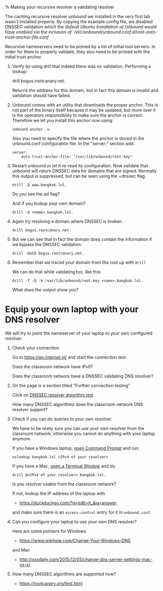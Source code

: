 % Making your recursive resolver a validating resolver

The caching recursive resolver unbound we installed in the very first
lab wasn't installed properly.  By copying the example config file, we
disabled DNSSEC validation *which the default Ubuntu installation of Unbound
would have enabled via the inclusion of `/etc/unbound/unbound.conf.d/root-auto-trust-anchor-file.conf*

Recursive nameservers need to be primed by a list of initial root
servers.  In order for them to properly validate, they also need
to be primed with the initial trust anchor.

1.   Verify by using drill that indeed there was no validation.  Performing
     a lookup:

        drill bogus.rootcanary.net.

     Returns the address for this domain, but in fact this domain is invalid
     and validation should have failed.

2.  Unbound comes with an utility that downloads the proper anchor.
    This is not part of the binary itself because it may be updated, but
    more over it is the operators responsibility to make sure the anchor
    is correct.  Therefore we let you install this anchor now using:

        unbound-anchor -v

    Also you need to specify the file where the anchor is stored in the
    unbound.conf configuration file.  In the "server:" section add:

        server:
            auto-trust-anchor-file: "/var/lib/unbound/root.key"

3.  Restart unbound or let it re-read its configuration.  Now validate that
    unbound will return DNSSEC data for domains that are signed.  Normally
    this output is suppressed, but can be seen using the +dnssec flag.

        drill -D www.bangkok.lol.

    Do you see the ad flag?

    And if you lookup your own domain?

        drill -D <name>.bangkok.lol.

4.  Again try resolving a domain where DNSSEC is broken.

        drill bogus.rootcanary.net.

5.  But we can see that in fact the domain does contain the information
    if we bypass the DNSSEC validation:

        drill -DoCD bogus.rootcanary.net.

6.  Remember that we traced your domain from the root up with `drill`

    We can do that while validating too, like this:

        drill -T -D -k /var/lib/unbound/root.key <name>.bangkok.lol.

    What does the output show you?

# Equip your own laptop with your DNS resolver

We will try to point the nameserver of your laptop to your own configured
resolver.

1.  Check your connection

    Go to <https://en.internet.nl/> and start the connection test.

    Does the classroom network have IPv6?

    Does the classroom network have a DNSSEC validating DNS resolver?

2.  On the page is a section titled "Further connection testing"

    Click on [DNSSEC resolver algorithm test](https://rootcanary.org/test.html)

    How many DNSSEC algorithms does the classroom network DNS resolver support?

3.  Check if you can do queries to your own resolver.

    We have to be really sure you can use your own resolver from the classroom
    network, otherwise you cannot do anything with your laptop anymore.

    If you have a Windows laptop, [open Command Prompt](https://www.wikihow.com/Open-the-Command-Prompt-in-Windows) and run:

        nslookup bangkok.lol <IPv4 of your resolver>

    If you have a Mac, [open a Terminal Window](https://www.wikihow.com/Open-a-Terminal-Window-in-Mac) and do

        drill @<IPv4 of your resolver> bangkok.lol.

    Is you resolver usable from the classroom network?

    If not, lookup the IP address of the laptop with

      * <https://duckduckgo.com/?q=ip&t=h_&ia=answer>

    and make sure there is an `access-control` entry for it in `unbound.conf`.

7.  Can you configure your laptop to use your own DNS resolver?

    Here are some pointers for Windows

      * <https://www.wikihow.com/Change-Your-Windows-DNS>

    and Mac

      * <http://osxdaily.com/2015/12/05/change-dns-server-settings-mac-os-x/>

8.  How many DNSSEC algorithms are supported now?

      * <https://rootcanary.org/test.html>

